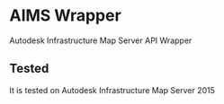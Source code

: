 # AIMS Wrapper
Autodesk Infrastructure Map Server API Wrapper

## Tested
It is tested on Autodesk Infrastructure Map Server 2015